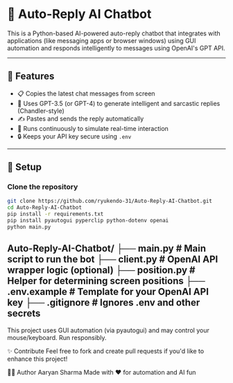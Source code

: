 # 🤖 Auto-Reply AI Chatbot

This is a Python-based AI-powered auto-reply chatbot that integrates with applications (like messaging apps or browser windows) using GUI automation and responds intelligently to messages using OpenAI's GPT API.

---

## 🔧 Features

- 📋 Copies the latest chat messages from screen
- 🧠 Uses GPT-3.5 (or GPT-4) to generate intelligent and sarcastic replies (Chandler-style)
- ✍️ Pastes and sends the reply automatically
- 🔁 Runs continuously to simulate real-time interaction
- 🔒 Keeps your API key secure using `.env`

---

## 🚀 Setup

### Clone the repository

```bash
git clone https://github.com/ryukendo-31/Auto-Reply-AI-Chatbot.git
cd Auto-Reply-AI-Chatbot
pip install -r requirements.txt
pip install pyautogui pyperclip python-dotenv openai
python main.py
```

Auto-Reply-AI-Chatbot/
├── main.py              # Main script to run the bot
├── client.py            # OpenAI API wrapper logic (optional)
├── position.py          # Helper for determining screen positions
├── .env.example         # Template for your OpenAI API key
├── .gitignore           # Ignores .env and other secrets
---

This project uses GUI automation (via pyautogui) and may control your mouse/keyboard. Run responsibly.


✨ Contribute
Feel free to fork and create pull requests if you'd like to enhance this project!

🧑‍💻 Author
Aaryan Sharma
Made with ❤️ for automation and AI fun



